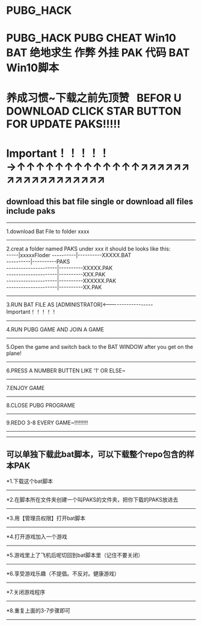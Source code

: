 # PUBG_HACK
PUBG_HACK PUBG CHEAT Win10 BAT 绝地求生  作弊 外挂 PAK 代码 BAT  Win10脚本
==========================================================================

养成习惯~下载之前先顶赞   BEFOR U DOWNLOAD CLICK STAR BUTTON FOR UPDATE PAKS!!!!!
===========================================
Important！！！！！→↑↑↑↑↑↑↑↑↑↑↑↑↑↗↗↗↗↗↗↗↗↗↗↗↗↗↗↗↗↗↗
===========================================

download this bat file single or download all files include paks
--------------------------------------------------------------------------
***
1.download Bat File to folder xxxx
***
2.creat a folder named PAKS under xxx
       it should be looks like this:  
-----|xxxxxFloder 
----------|----------XXXXX.BAT  
----------|----------PAKS  
---------------------|----------XXXXX.PAK  
---------------------|----------XXX.PAK  
---------------------|----------XXXXXX.PAK  
---------------------|----------XX.PAK  

***
3.RUN BAT FILE AS [ADMINISTRATOR]<------------------Important！！！！！
***
4.RUN PUBG GAME AND JOIN A GAME
***
5.Open the game and switch back to the BAT WINDOW after you get on the plane!
***
6.PRESS A NUMBER BUTTEN LIKE  '1'  OR ELSE~
***
7.ENJOY GAME
***
8.CLOSE PUBG PROGRAME
***
9.REDO 3-8 EVERY GAME~!!!!!!!!!
***
***

可以单独下载此bat脚本，可以下载整个repo包含的样本PAK
--------------------------------------------------------------------------
*1.下载这个bat脚本
***
*2.在脚本所在文件夹创建一个叫PAKS的文件夹，把你下载的PAKS放进去
***
*3.用【管理员权限】打开bat脚本
***
*4.打开游戏加入一个游戏
***
*5.游戏里上了飞机后呢切回到bat脚本里（记住不要关闭）
***
*6.享受游戏乐趣（不提倡。不反对。健康游戏）
***
*7.关闭游戏程序
***
*8.重复上面的3-7步骤即可
***




